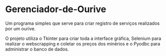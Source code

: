 # Gerenciador-de-Ourive
Um programa simples que serve para criar registro de serviços realizados por um ourive. 

O projeto utiliza o Tkinter para criar toda a interface gráfica, Selenium para realizar o webscrapping e coletar os preços dos minérios e o Pyodbc para administrar
o banco de dados.
